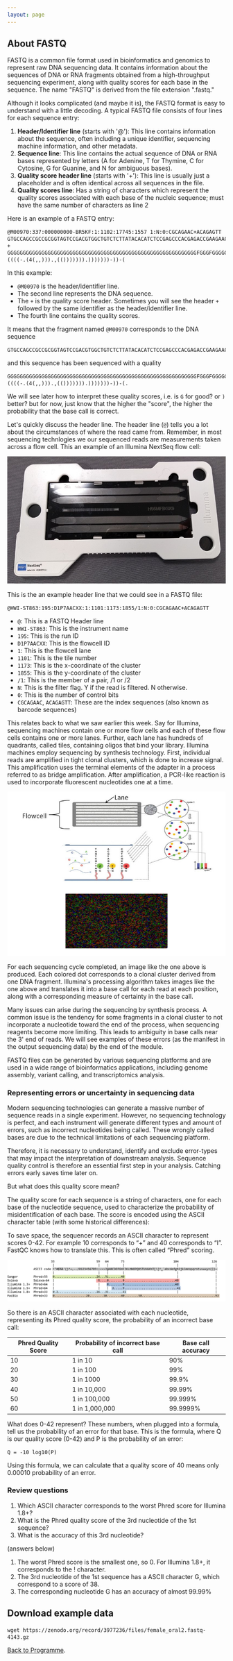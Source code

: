 ```yaml
---
layout: page
---
```


## About FASTQ 
FASTQ is a common file format used in bioinformatics and genomics to represent raw DNA sequencing data. It contains information about the sequences of DNA or RNA fragments obtained from a high-throughput sequencing experiment, along with quality scores for each base in the sequence. The name "FASTQ" is derived from the file extension ".fastq." 


Although it looks complicated (and maybe it is), the FASTQ format is easy to understand with a little decoding. A typical FASTQ file consists of four lines for each sequence entry:

1. **Header/Identifier line** (starts with '@'): This line contains information about the sequence, often including a unique identifier, sequencing machine information, and other metadata.
2. **Sequence line**: This line contains the actual sequence of DNA or RNA bases represented by letters (A for Adenine, T for Thymine, C for Cytosine, G for Guanine, and N for ambiguous bases).
3. **Quality score header line** (starts with '+'): This line is usually just a placeholder and is often identical across all sequences in the file.
4. **Quality scores line**: Has a string of characters which represent the quality scores associated with each base of the nucleic sequence; must have the same number of characters as line 2

Here is an example of a FASTQ entry:

```
@M00970:337:000000000-BR5KF:1:1102:17745:1557 1:N:0:CGCAGAAC+ACAGAGTT
GTGCCAGCCGCCGCGGTAGTCCGACGTGGCTGTCTCTTATACACATCTCCGAGCCCACGAGACCGAAGAACATCTCGTATGCCGTCTTCTGCTTGAAAAAAAAAAAAAAAAAAAACAAAAAAAAAAAAAGAAGCAAATGACGATTCAAGAAAGAAAAAAACACAGAATACTAACAATAAGTCATAAACATCATCAACATAAAAAAGGAAATACACTTACAACACATATCAATATCTAAAATAAATGATCAGCACACAACATGACGATTACCACACATGTGTACTACAAGTCAACTA
+
GGGGGGGGGGGGGGGGGGGGGGGGGGGGGGGGGGGGGGGGGGGGGGGGGGGGGGGGGGGGGFGGGFGGGGGGAFFGGFGGGGGGGGFGGGGGGGGGGGGGGFGGG+38+35*311*6,,31=******441+++0+0++0+*1*2++2++0*+*2*02*/***1*+++0+0++38++00++++++++++0+0+2++*+*+*+*+*****+0**+0**+***+)*.***1**//*)***)/)*)))*)))*),)0(((-((((-.(4(,,))).,(())))))).)))))))-))-(
```

In this example:
- `@M00970` is the header/identifier line.
- The second line represents the DNA sequence.
- The `+` is the quality score header. Sometimes you will see the header `+` followed by the same identifier as the header/identifier line.
- The fourth line contains the quality scores.

It means that the fragment named `@M00970` corresponds to the DNA sequence 
```
GTGCCAGCCGCCGCGGTAGTCCGACGTGGCTGTCTCTTATACACATCTCCGAGCCCACGAGACCGAAGAACATCTCGTATGCCGTCTTCTGCTTGAAAAAAAAAAAAAAAAAAAACAAAAAAAAAAAAAGAAGCAAATGACGATTCAAGAAAGAAAAAAACACAGAATACTAACAATAAGTCATAAACATCATCAACATAAAAAAGGAAATACACTTACAACACATATCAATATCTAAAATAAATGATCAGCACACAACATGACGATTACCACACATGTGTACTACAAGTCAACTA 
```
and this sequence has been sequenced with a quality 
```
GGGGGGGGGGGGGGGGGGGGGGGGGGGGGGGGGGGGGGGGGGGGGGGGGGGGGGGGGGGGGFGGGFGGGGGGAFFGGFGGGGGGGGFGGGGGGGGGGGGGGFGGG+38+35*311*6,,31=******441+++0+0++0+*1*2++2++0*+*2*02*/***1*+++0+0++38++00++++++++++0+0+2++*+*+*+*+*****+0**+0**+***+)*.***1**//*)***)/)*)))*)))*),)0(((-((((-.(4(,,))).,(())))))).)))))))-))-(.
```

We will see later how to interpret these quality scores, i.e. is `G` for good? or `)` better? but for now, just know that the higher the "score", the higher the probability that the base call is correct. 

Let's quickly discuss the header line. The header line (`@`) tells you a lot about the circumstances of where the read came from. Remember, in most sequencing technlogies we our sequenced reads are measurements taken across a flow cell. This an example of an Illumina NextSeq flow cell: 

![Alt text](image-5.png)

This is the an example header line that we could see in a FASTQ file:

```
@HWI-ST863:195:D1P7AACXX:1:1101:1173:1855/1:N:0:CGCAGAAC+ACAGAGTT
```

* `@`: This is a FASTQ Header line
* `HWI-ST863`: This is the instrument name
* `195`: This is the run ID
* `D1P7AACXX`: This is the flowcell ID
* `1`: This is the flowcell lane
* `1101`: This is the tile number
* `1173`: This is the x-coordinate of the cluster
* `1855`: This is the y-coordinate of the cluster
* `/1`: This is the member of a pair, /1 or /2
* `N`: This is the filter flag. Y if the read is filtered. N otherwise.
* `0`: This is the number of control bits
* `CGCAGAAC`, `ACAGAGTT`: These are the index sequences (also known as barcode sequences)

This relates back to what we saw earlier this week. Say for Illumina, sequencing machines contain one or more flow cells and each of these flow cells contains one or more lanes. Further, each lane has hundreds of quadrants, called tiles, containing oligos that bind your library.  Illumina machines employ sequencing by synthesis technology. First, individual reads are amplified in tight clonal clusters, which is done to increase signal. This amplification uses the terminal elements of the adapter in a process referred to as bridge amplification. After amplification, a PCR-like reaction is used to incorporate fluorescent nucleotides one at a time.

![Alt text](image-3.png)

For each sequencing cycle completed, an image like the one above is produced. Each colored dot corresponds to a clonal cluster derived from one DNA fragment. Illumina's processing algorithm takes images like the one above and translates it into a base call for each read at each position, along with a corresponding measure of certainty in the base call.

Many issues can arise during the sequencing by synthesis process. A common issue is the tendency for some fragments in a clonal cluster to not incorporate a nucleotide toward the end of the process, when sequencing reagents become more limiting. This leads to ambiguity in base calls near the 3' end of reads. We will see examples of these errors (as the manifest in the output sequencing data) by the end of the module. 

FASTQ files can be generated by various sequencing platforms and are used in a wide range of bioinformatics applications, including genome assembly, variant calling, and transcriptomics analysis.

### Representing errors or uncertainty  in sequencing data

Modern sequencing technologies can generate a massive number of sequence reads in a single experiment. However, no sequencing technology is perfect, and each instrument will generate different types and amount of errors, such as incorrect nucleotides being called. These wrongly called bases are due to the technical limitations of each sequencing platform.

Therefore, it is necessary to understand, identify and exclude error-types that may impact the interpretation of downstream analysis. Sequence quality control is therefore an essential first step in your analysis. Catching errors early saves time later on.

But what does this quality score mean?

The quality score for each sequence is a string of characters, one for each base of the nucleotide sequence, used to characterize the probability of misidentification of each base. The score is encoded using the ASCII character table (with some historical differences):

To save space, the sequencer records an ASCII character to represent scores 0-42. For example 10 corresponds to “+” and 40 corresponds to “I”. FastQC knows how to translate this. This is often called “Phred” scoring.

![Sequence data quality](/seq-data/seq-quality.png)

So there is an ASCII character associated with each nucleotide, representing its Phred quality score, the probability of an incorrect base call:

| Phred Quality Score | Probability of incorrect base call | Base call accuracy |
|---------------------|------------------------------------|--------------------|
| 10                  | 1 in 10                            | 90%                |
| 20                  | 1 in 100                           | 99%                |
| 30                  | 1 in 1000                          | 99.9%              |
| 40                  | 1 in 10,000                        | 99.99%             |
| 50                  | 1 in 100,000                       | 99.999%            |
| 60                  | 1 in 1,000,000                     | 99.9999%           |

What does 0-42 represent? These numbers, when plugged into a formula, tell us the probability of an error for that base. This is the formula, where Q is our quality score (0-42) and P is the probability of an error:
```
Q = -10 log10(P)
```

Using this formula, we can calculate that a quality score of 40 means only 0.00010 probability of an error.

### Review questions 

1. Which ASCII character corresponds to the worst Phred score for Illumina 1.8+?
1. What is the Phred quality score of the 3rd nucleotide of the 1st sequence?
1. What is the accuracy of this 3rd nucleotide?

(answers below)
1. The worst Phred score is the smallest one, so 0. For Illumina 1.8+, it corresponds to the ! character.
1. The 3rd nucleotide of the 1st sequence has a ASCII character G, which correspond to a score of 38.
1. The corresponding nucleotide G has an accuracy of almost 99.99%

## Download example data 

```
wget https://zenodo.org/record/3977236/files/female_oral2.fastq-4143.gz  
```



[Back to Programme]({{site.baseurl}}/modules/sequencing/week-2-programme/).
